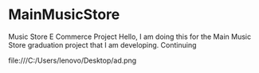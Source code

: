# MainMusicStore
Music Store E Commerce Project
Hello, I am doing this for the Main Music Store graduation project that I am developing. Continuing

file:///C:/Users/lenovo/Desktop/ad.png

